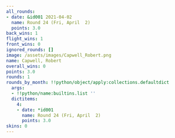 ```yaml
---
all_rounds:
- date: &id001 2021-04-02
  name: Round 24 (Fri, April  2)
  points: 3.0
back_wins: 1
flight_wins: 1
front_wins: 0
ignored_rounds: []
image: /assets/images/Capwell_Robert.png
name: Capwell, Robert
overall_wins: 0
points: 3.0
rounds: 1
rounds_by_month: !!python/object/apply:collections.defaultdict
  args:
  - !!python/name:builtins.list ''
  dictitems:
    4:
    - date: *id001
      name: Round 24 (Fri, April  2)
      points: 3.0
skins: 0
---
```

